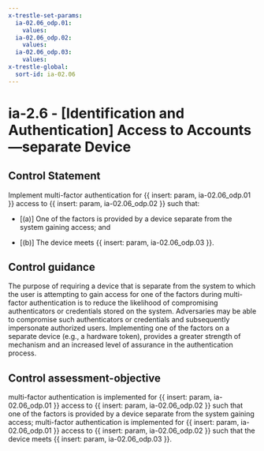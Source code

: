 ```yaml
---
x-trestle-set-params:
  ia-02.06_odp.01:
    values:
  ia-02.06_odp.02:
    values:
  ia-02.06_odp.03:
    values:
x-trestle-global:
  sort-id: ia-02.06
---
```


# ia-2.6 - \[Identification and Authentication\] Access to Accounts —separate Device

## Control Statement

Implement multi-factor authentication for {{ insert: param, ia-02.06_odp.01 }} access to {{ insert: param, ia-02.06_odp.02 }} such that:

- \[(a)\] One of the factors is provided by a device separate from the system gaining access; and

- \[(b)\] The device meets {{ insert: param, ia-02.06_odp.03 }}.

## Control guidance

The purpose of requiring a device that is separate from the system to which the user is attempting to gain access for one of the factors during multi-factor authentication is to reduce the likelihood of compromising authenticators or credentials stored on the system. Adversaries may be able to compromise such authenticators or credentials and subsequently impersonate authorized users. Implementing one of the factors on a separate device (e.g., a hardware token), provides a greater strength of mechanism and an increased level of assurance in the authentication process.

## Control assessment-objective

multi-factor authentication is implemented for {{ insert: param, ia-02.06_odp.01 }} access to {{ insert: param, ia-02.06_odp.02 }} such that one of the factors is provided by a device separate from the system gaining access;
multi-factor authentication is implemented for {{ insert: param, ia-02.06_odp.01 }} access to {{ insert: param, ia-02.06_odp.02 }} such that the device meets {{ insert: param, ia-02.06_odp.03 }}.
